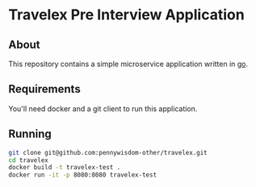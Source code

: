 # Travelex Pre Interview Application #
## About ##
This repository contains a simple microservice application written in [go](http://golang.com).

## Requirements ##
You'll need docker and a git client to run this application.

## Running ##
```bash
git clone git@github.com:pennywisdom-other/travelex.git
cd travelex
docker build -t travelex-test .
docker run -it -p 8080:8080 travelex-test
```